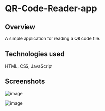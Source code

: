# QR-Code-Reader-app

<h2> Overview </h2>
<p>A simple application for reading a QR code file.</p>

<h2> Technologies used </h2>
HTML, CSS, JavaScript
  
<h2> Screenshots </h2>

![image](https://user-images.githubusercontent.com/101567902/172862719-d6f7f4a3-ceae-4434-b24d-5ed296a84e9f.png)

![image](https://user-images.githubusercontent.com/101567902/172863257-735a7ec6-66d6-4644-a6cd-51233956a500.png)

